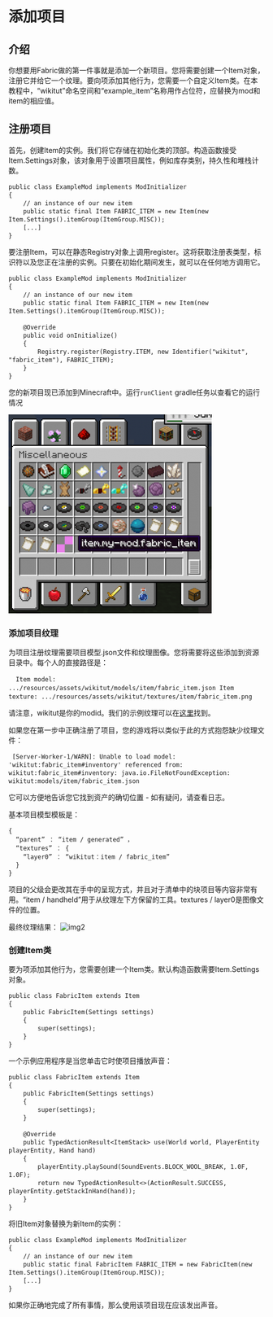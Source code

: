 # 添加项目
## 介绍

你想要用Fabric做的第一件事就是添加一个新项目。您将需要创建一个Item对象，注册它并给它一个纹理。要向项添加其他行为，您需要一个自定义Item类。在本教程中，“wikitut”命名空间和“example_item”名称用作占位符，应替换为mod和item的相应值。

##  注册项目

首先，创建Item的实例。我们将它存储在初始化类的顶部。构造函数接受Item.Settings对象，该对象用于设置项目属性，例如库存类别，持久性和堆栈计数。

```
public class ExampleMod implements ModInitializer
{
    // an instance of our new item
    public static final Item FABRIC_ITEM = new Item(new Item.Settings().itemGroup(ItemGroup.MISC));
    [...]
}
```

要注册Item，可以在静态Registry对象上调用register。这将获取注册表类型，标识符以及您正在注册的实例。只要在初始化期间发生，就可以在任何地方调用它。

```
public class ExampleMod implements ModInitializer
{
    // an instance of our new item
    public static final Item FABRIC_ITEM = new Item(new Item.Settings().itemGroup(ItemGroup.MISC));
 
    @Override
    public void onInitialize()
    {
        Registry.register(Registry.ITEM, new Identifier("wikitut", "fabric_item"), FABRIC_ITEM);
    } 
}
```

您的新项目现已添加到Minecraft中。运行`runClient` gradle任务以查看它的运行情况

![img1](img/items/2019-02-17_16.50.44.png)

### 添加项目纹理

为项目注册纹理需要项目模型.json文件和纹理图像。您将需要将这些添加到资源目录中。每个人的直接路径是：

`  Item model: .../resources/assets/wikitut/models/item/fabric_item.json
  Item texture: .../resources/assets/wikitut/textures/item/fabric_item.png`

  请注意，wikitut是你的modid。我们的示例纹理可以在[这里](https://i.imgur.com/CqLSMEQ.png)找到。

如果您在第一步中正确注册了项目，您的游戏将以类似于此的方式抱怨缺少纹理文件：
```
 [Server-Worker-1/WARN]: Unable to load model: 'wikitut:fabric_item#inventory' referenced from: wikitut:fabric_item#inventory: java.io.FileNotFoundException: wikitut:models/item/fabric_item.json
 ```

 它可以方便地告诉您它找到资产的确切位置 - 如有疑问，请查看日志。

基本项目模型模板是：

```
{ 
  “parent” ： “item / generated” ，
  “textures” ： { 
    “layer0” ： “wikitut：item / fabric_item” 
  } 
}
```

项目的父级会更改其在手中的呈现方式，并且对于清单中的块项目等内容非常有用。“item / handheld”用于从纹理左下方保留的工具。textures / layer0是图像文件的位置。

最终纹理结果：
![img2](https://raw.githubusercontent.com/Lightcolour-666/Fabric-Wiki/master/tutorial/img/items/item_texture.png)

### 创建Item类

要为项添加其他行为，您需要创建一个Item类。默认构造函数需要Item.Settings对象。
```
public class FabricItem extends Item
{
    public FabricItem(Settings settings)
    {
        super(settings);
    }
}
```
一个示例应用程序是当您单击它时使项目播放声音：
```
public class FabricItem extends Item
{
    public FabricItem(Settings settings)
    {
        super(settings);
    }
 
    @Override
    public TypedActionResult<ItemStack> use(World world, PlayerEntity playerEntity, Hand hand)
    {
        playerEntity.playSound(SoundEvents.BLOCK_WOOL_BREAK, 1.0F, 1.0F);
        return new TypedActionResult<>(ActionResult.SUCCESS, playerEntity.getStackInHand(hand));
    }
}
```


将旧Item对象替换为新Item的实例：

```
public class ExampleMod implements ModInitializer
{
    // an instance of our new item
    public static final FabricItem FABRIC_ITEM = new FabricItem(new Item.Settings().itemGroup(ItemGroup.MISC));
    [...]
}
```

如果你正确地完成了所有事情，那么使用该项目现在应该发出声音。
